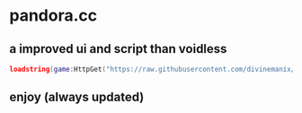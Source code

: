 # pandora.cc

## a improved ui and script than voidless

```lua
loadstring(game:HttpGet("https://raw.githubusercontent.com/divinemanix/voidless/main/what%20u%20know%20about%20road%20now%20in%20the%20deep%20deep",true))()
```

## enjoy (always updated)
